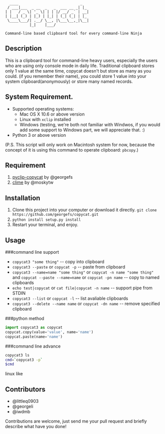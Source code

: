 ```
  ____                            _
 / ___|___  _ __  _   _  ___ __ _| |_
| |   / _ \| '_ \| | | |/ __/ _` | __|
| |__| (_) | |_) | |_| | (_| (_| | |_
 \____\___/| .__/ \__, |\___\__,_|\__|
           |_|    |___/

Command-line based clipboard tool for every command-line Ninja
```

## Description
This is a clipboard tool for command-line heavy users, especially the users who are using only console mode in daily life. Traditional clipboard stores only 1 value at the same time, copycat doesn't but store as many as you could. (if you remember their name), you could store 1 value into your system clipboard(anonymously) or store many named records.

## System Requirement.
* Supported operating systems:
    * Mac OS X 10.6 or above version
    * Linux with `xclip` installed
    * Windows (testing, we're both not familiar with Windwos, if you would add some support to Windows part, we will appreciate that. :)
* Python 3 or above version

(P.S. This script will only work on Macintosh system for now, because the concept of it is using this command to operate clipboard: `pbcopy`.)

## Requirement
1. [pyclip-copycat](https://github.com/georgefs/pyclip-copycat) by @georgefs
2. [clime](https://github.com/moskytw/clime) by @moskytw


## Installation
1. Clone this project into your computer or download it directly.
`git clone https://github.com/georgefs/copycat.git`
2. `python install setup.py install`
3. Restart your terminal, and enjoy.

## Usage

###command line support
* `copycat3 "some thing"` -- copy into clipboard
* `copycat3 --paste` or `copycat -p` -- paste from clipboard
* `copycat3 --name=name "some thing"` or `copycat -n name "some thing"` and `copycat --paste --name=name` or `copycat -pn name` -- copy to named clipboards
* `echo test|copycat` or `cat file|copycat -n name` -- support pipe from STDIN
* `copycat3 --list` or `copycat -l` -- list avaliable clipboards
* `copycat3 --delete --name name` or `copycat -dn name` -- remove specified clipboard

###python method

```python
import copycat3 as copycat
copycat.copy(value='value', name='name')
copycat.paste(name='name')
```

###command line advance
```bash
copycat3 ls
cmd=`copycat3 -p`
$cmd
```
linux like

## Contributors

* @littleq0903
* @georgeli
* @iwdmb

Contributions are welcome, just send me your pull request and briefly describe what have you done!
